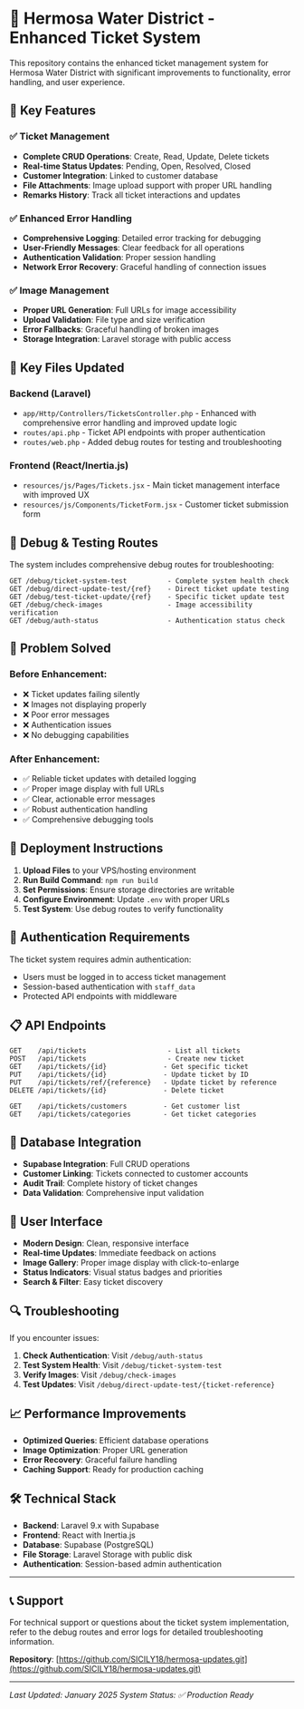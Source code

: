 # 🎫 Hermosa Water District - Enhanced Ticket System

This repository contains the enhanced ticket management system for Hermosa Water District with significant improvements to functionality, error handling, and user experience.

## 🚀 Key Features

### ✅ **Ticket Management**
- **Complete CRUD Operations**: Create, Read, Update, Delete tickets
- **Real-time Status Updates**: Pending, Open, Resolved, Closed
- **Customer Integration**: Linked to customer database
- **File Attachments**: Image upload support with proper URL handling
- **Remarks History**: Track all ticket interactions and updates

### ✅ **Enhanced Error Handling**
- **Comprehensive Logging**: Detailed error tracking for debugging
- **User-Friendly Messages**: Clear feedback for all operations
- **Authentication Validation**: Proper session handling
- **Network Error Recovery**: Graceful handling of connection issues

### ✅ **Image Management**
- **Proper URL Generation**: Full URLs for image accessibility
- **Upload Validation**: File type and size verification
- **Error Fallbacks**: Graceful handling of broken images
- **Storage Integration**: Laravel storage with public access

## 📁 Key Files Updated

### **Backend (Laravel)**
- `app/Http/Controllers/TicketsController.php` - Enhanced with comprehensive error handling and improved update logic
- `routes/api.php` - Ticket API endpoints with proper authentication
- `routes/web.php` - Added debug routes for testing and troubleshooting

### **Frontend (React/Inertia.js)**
- `resources/js/Pages/Tickets.jsx` - Main ticket management interface with improved UX
- `resources/js/Components/TicketForm.jsx` - Customer ticket submission form

## 🔧 Debug & Testing Routes

The system includes comprehensive debug routes for troubleshooting:

```
GET /debug/ticket-system-test          - Complete system health check
GET /debug/direct-update-test/{ref}    - Direct ticket update testing
GET /debug/test-ticket-update/{ref}    - Specific ticket update test
GET /debug/check-images                - Image accessibility verification
GET /debug/auth-status                 - Authentication status check
```

## 🎯 Problem Solved

### **Before Enhancement:**
- ❌ Ticket updates failing silently
- ❌ Images not displaying properly
- ❌ Poor error messages
- ❌ Authentication issues
- ❌ No debugging capabilities

### **After Enhancement:**
- ✅ Reliable ticket updates with detailed logging
- ✅ Proper image display with full URLs
- ✅ Clear, actionable error messages
- ✅ Robust authentication handling
- ✅ Comprehensive debugging tools

## 🚀 Deployment Instructions

1. **Upload Files** to your VPS/hosting environment
2. **Run Build Command**: `npm run build`
3. **Set Permissions**: Ensure storage directories are writable
4. **Configure Environment**: Update `.env` with proper URLs
5. **Test System**: Use debug routes to verify functionality

## 🔐 Authentication Requirements

The ticket system requires admin authentication:
- Users must be logged in to access ticket management
- Session-based authentication with `staff_data`
- Protected API endpoints with middleware

## 📋 API Endpoints

```
GET    /api/tickets                    - List all tickets
POST   /api/tickets                    - Create new ticket
GET    /api/tickets/{id}              - Get specific ticket
PUT    /api/tickets/{id}              - Update ticket by ID
PUT    /api/tickets/ref/{reference}   - Update ticket by reference
DELETE /api/tickets/{id}              - Delete ticket

GET    /api/tickets/customers         - Get customer list
GET    /api/tickets/categories        - Get ticket categories
```

## 💾 Database Integration

- **Supabase Integration**: Full CRUD operations
- **Customer Linking**: Tickets connected to customer accounts
- **Audit Trail**: Complete history of ticket changes
- **Data Validation**: Comprehensive input validation

## 🎨 User Interface

- **Modern Design**: Clean, responsive interface
- **Real-time Updates**: Immediate feedback on actions
- **Image Gallery**: Proper image display with click-to-enlarge
- **Status Indicators**: Visual status badges and priorities
- **Search & Filter**: Easy ticket discovery

## 🔍 Troubleshooting

If you encounter issues:

1. **Check Authentication**: Visit `/debug/auth-status`
2. **Test System Health**: Visit `/debug/ticket-system-test`
3. **Verify Images**: Visit `/debug/check-images`
4. **Test Updates**: Visit `/debug/direct-update-test/{ticket-reference}`

## 📈 Performance Improvements

- **Optimized Queries**: Efficient database operations
- **Image Optimization**: Proper URL generation
- **Error Recovery**: Graceful failure handling
- **Caching Support**: Ready for production caching

## 🛠️ Technical Stack

- **Backend**: Laravel 9.x with Supabase
- **Frontend**: React with Inertia.js
- **Database**: Supabase (PostgreSQL)
- **File Storage**: Laravel Storage with public disk
- **Authentication**: Session-based admin authentication

---

## 📞 Support

For technical support or questions about the ticket system implementation, refer to the debug routes and error logs for detailed troubleshooting information.

**Repository**: [https://github.com/SICILY18/hermosa-updates.git](https://github.com/SICILY18/hermosa-updates.git)

---

*Last Updated: January 2025*
*System Status: ✅ Production Ready*
